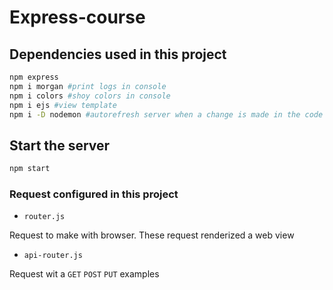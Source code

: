 # Express-course

## Dependencies used in this project
```bash
npm express
npm i morgan #print logs in console
npm i colors #shoy colors in console
npm i ejs #view template
npm i -D nodemon #autorefresh server when a change is made in the code
```

## Start the server
``` bash
npm start
```

### Request configured in this project

- ```router.js``` 

Request to make with browser. These request renderized a web view

- ```api-router.js```

Request wit a ```GET``` ```POST``` ```PUT``` examples
